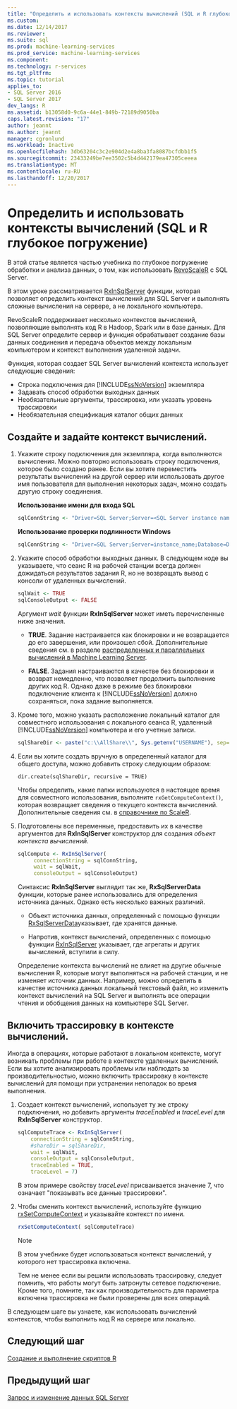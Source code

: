 ```yaml
---
title: "Определить и использовать контексты вычислений (SQL и R глубокое погружение) | Документы Microsoft"
ms.custom: 
ms.date: 12/14/2017
ms.reviewer: 
ms.suite: sql
ms.prod: machine-learning-services
ms.prod_service: machine-learning-services
ms.component: 
ms.technology: r-services
ms.tgt_pltfrm: 
ms.topic: tutorial
applies_to:
- SQL Server 2016
- SQL Server 2017
dev_langs: R
ms.assetid: b13058d0-9c6a-44e1-849b-72189d9050ba
caps.latest.revision: "17"
author: jeannt
ms.author: jeannt
manager: cgronlund
ms.workload: Inactive
ms.openlocfilehash: 3db63204c3c2e904d2e4a8ba3fa8087bcfdbb1f5
ms.sourcegitcommit: 23433249be7ee3502c5b4d442179ea47305ceeea
ms.translationtype: MT
ms.contentlocale: ru-RU
ms.lasthandoff: 12/20/2017
---
```

# <a name="define-and-use-compute-contexts-sql-and-r-deep-dive"></a>Определить и использовать контексты вычислений (SQL и R глубокое погружение)

В этой статье является частью учебника по глубокое погружение обработки и анализа данных, о том, как использовать [RevoScaleR](https://docs.microsoft.com/machine-learning-server/r-reference/revoscaler/revoscaler) с SQL Server.

В этом уроке рассматривается [RxInSqlServer](https://docs.microsoft.com/machine-learning-server/r-reference/revoscaler/rxinsqlserver) функции, которая позволяет определить контекст вычислений для SQL Server и выполнять сложные вычисления на сервере, а не локального компьютера. 

RevoScaleR поддерживает несколько контекстов вычислений, позволяющие выполнять код R в Hadoop, Spark или в базе данных. Для SQL Server определите сервер и функция обрабатывает создание базы данных соединения и передача объектов между локальным компьютером и контекст выполнения удаленной задачи.

Функция, которая создает SQL Server вычислений контекста использует следующие сведения:

- Строка подключения для [!INCLUDE[ssNoVersion](../../includes/ssnoversion-md.md)] экземпляра
- Задавать способ обработки выходных данных
- Необязательные аргументы, трассировка, или указать уровень трассировки
- Необязательная спецификация каталог общих данных

## <a name="create-and-set-a-compute-context"></a>Создайте и задайте контекст вычислений.

1. Укажите строку подключения для экземпляра, когда выполняются вычисления.  Можно повторно использовать строку подключения, которое было создано ранее. Если вы хотите переместить результаты вычислений на другой сервер или использовать другое имя пользователя для выполнения некоторых задач, можно создать другую строку соединения.

    **Использование имени для входа SQL**

      ```R
      sqlConnString <- "Driver=SQL Server;Server=<SQL Server instance name>; Database=<database name>;Uid=<SQL user name>;Pwd=<password>"
      ```

    **Использование проверки подлинности Windows**

      ```R
      sqlConnString <- "Driver=SQL Server;Server=instance_name;Database=DeepDive;Trusted_Connection=True"
      ```
2. Укажите способ обработки выходных данных. В следующем коде вы указываете, что сеанс R на рабочей станции всегда должен дожидаться результатов задания R, но не возвращать вывод с консоли от удаленных вычислений.
  
    ```R
    sqlWait <- TRUE
    sqlConsoleOutput <- FALSE
    ```
  
    Аргумент *wait* функции **RxInSqlServer** может иметь перечисленные ниже значения.
  
    -   **TRUE**. Задание настраивается как блокировки и не возвращается до его завершения, или произошел сбой.  Дополнительные сведения см. в разделе [распределенных и параллельных вычислений в Machine Learning Server](https://docs.microsoft.com/machine-learning-server/r/how-to-revoscaler-distributed-computing).
  
    -   **FALSE**. Задания настраиваются в качестве без блокировки и возврат немедленно, что позволяет продолжить выполнение других код R. Однако даже в режиме без блокировки подключение клиента к [!INCLUDE[ssNoVersion](../../includes/ssnoversion-md.md)] должно сохраняться, пока задание выполняется.

3. Кроме того, можно указать расположение локальный каталог для совместного использования с локального сеанса R, удаленный [!INCLUDE[ssNoVersion](../../includes/ssnoversion-md.md)] компьютера и его учетные записи.

    ```R
    sqlShareDir <- paste("c:\\AllShare\\", Sys.getenv("USERNAME"), sep="")
    ```
    
4. Если вы хотите создать вручную в определенный каталог для общего доступа, можно добавить строку следующим образом:

    ```
    dir.create(sqlShareDir, recursive = TRUE)
    ```

    Чтобы определить, какие папки используются в настоящее время для совместного использования, выполните `rxGetComputeContext()`, которая возвращает сведения о текущего контекста вычислений. Дополнительные сведения см. в [справочнике по ScaleR](https://docs.microsoft.com/machine-learning-server/r-reference/revoscaler/).

4. Подготовлены все переменные, предоставить их в качестве аргументов для **RxInSqlServer** конструктор для создания *объект контекста вычислений*.

    ```R
    sqlCompute <- RxInSqlServer(  
         connectionString = sqlConnString,
         wait = sqlWait,
         consoleOutput = sqlConsoleOutput)
    ```
    
    Синтаксис **RxInSqlServer** выглядит так же, **RxSqlServerData** функции, которые ранее использовались для определения источника данных. Однако есть несколько важных различий.
      
    - Объект источника данных, определенный с помощью функции [RxSqlServerData](https://docs.microsoft.com/machine-learning-server/r-reference/revoscaler/rxsqlserverdata)указывает, где хранятся данные.
    
    - Напротив, контекст вычислений, определенных с помощью функции [RxInSqlServer](https://docs.microsoft.com/machine-learning-server/r-reference/revoscaler/rxinsqlserver) указывает, где агрегаты и других вычислений, вступили в силу.
    
    Определение контекста вычислений не влияет на другие обычные вычисления R, которые могут выполняться на рабочей станции, и не изменяет источник данных. Например, можно определить в качестве источника данных локальный текстовый файл, но изменить контекст вычислений на SQL Server и выполнять все операции чтения и обобщения данных на компьютере SQL Server.

## <a name="enable-tracing-on-the-compute-context"></a>Включить трассировку в контексте вычислений.

Иногда в операциях, которые работают в локальном контексте, могут возникать проблемы при работе в контексте удаленных вычислений. Если вы хотите анализировать проблемы или наблюдать за производительностью, можно включить трассировку в контексте вычислений для помощи при устранении неполадок во время выполнения.

1. Создает контекст вычислений, использует ту же строку подключения, но добавить аргументы *traceEnabled* и *traceLevel* для **RxInSqlServer** конструктор.

    ```R
    sqlComputeTrace <- RxInSqlServer(
        connectionString = sqlConnString,
        #shareDir = sqlShareDir,
        wait = sqlWait,
        consoleOutput = sqlConsoleOutput,
        traceEnabled = TRUE,
        traceLevel = 7)
    ```
  
    В этом примере свойству *traceLevel* присваивается значение 7, что означает "показывать все данные трассировки".

2. Чтобы сменить контекст вычислений, используйте функцию [rxSetComputeContext](https://docs.microsoft.com/machine-learning-server/r-reference/revoscaler/rxsetcomputecontext) и указывайте контекст по имени.

    ```R
    rxSetComputeContext( sqlComputeTrace)
    ```

    > [!NOTE]
    > 
    > В этом учебнике будет использоваться контекст вычислений, у которого нет трассировка включена. 
    > 
    > Тем не менее если вы решили использовать трассировку, следует помнить, что работы могут быть затронуты сетевое подключение. Кроме того, помните, так как производительность для параметра включена трассировка не были проверены для всех операций.

В следующем шаге вы узнаете, как использовать вычислений контекстов, чтобы выполнить код R на сервере или локально.

## <a name="next-step"></a>Следующий шаг

[Создание и выполнение скриптов R](../../advanced-analytics/tutorials/deepdive-create-and-run-r-scripts.md)

## <a name="previous-step"></a>Предыдущий шаг

[Запрос и изменение данных SQL Server](../../advanced-analytics/tutorials/deepdive-query-and-modify-the-sql-server-data.md)
